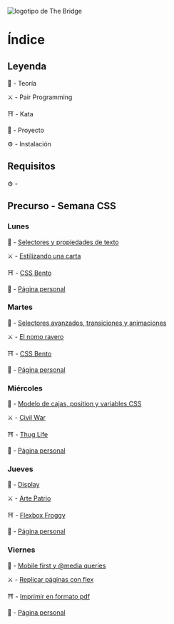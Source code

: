 ![logotipo de The Bridge](https://user-images.githubusercontent.com/27650532/77754601-e8365180-702b-11ea-8bed-5bc14a43f869.png  "logotipo de The Bridge")

# Índice

## Leyenda

:scroll: - Teoría

:crossed_swords: - Pair Programming

:shinto_shrine: - Kata

:european_castle: - Proyecto

:gear: - Instalación

## Requisitos

:gear: - []()

## Precurso - Semana CSS

### Lunes

:scroll: - [Selectores y propiedades de texto](selectores_propiedades_texto.md)

:crossed_swords: - [Estilizando una carta]()

:shinto_shrine: - [CSS Bento]()

:european_castle: - [Página personal]()


###  Martes

:scroll: - [Selectores avanzados, transiciones y animaciones](selectores_avanzados_transiciones_animaciones.md)

:crossed_swords: - [El nomo ravero]()

:shinto_shrine: - [CSS Bento]()

:european_castle: - [Página personal]()


### Miércoles

:scroll: - [Modelo de cajas, position y variables CSS](box_model_position_var.md)

:crossed_swords: - [Civil War]()

:shinto_shrine: - [Thug Life]()

:european_castle: - [Página personal]()


### Jueves

:scroll: - [Display](display.md)

:crossed_swords: - [Arte Patrio]()

:shinto_shrine: - [Flexbox Froggy]()

:european_castle: - [Página personal]()


### Viernes

:scroll: - [Mobile first y @media queries](responsive.md)

:crossed_swords: - [Replicar páginas con flex]()

:shinto_shrine: - [Imprimir en formato pdf]()

:european_castle: - [Página personal]()
